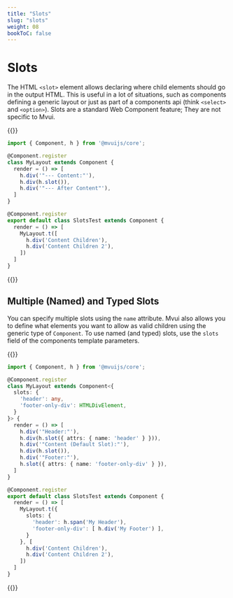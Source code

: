 ```yaml
---
title: "Slots"
slug: "slots"
weight: 08
bookToC: false
---
```


# Slots

The HTML `<slot>` element allows declaring where child elements should go in the output
HTML. This is useful in a lot of situations, such as components defining a generic layout
or just as part of a components api (think `<select>` and `<option>`). Slots are a
standard Web Component feature; They are not specific to Mvui.

{{<codeview output-height="100px">}}
```typescript
import { Component, h } from '@mvuijs/core';

@Component.register
class MyLayout extends Component {
  render = () => [
    h.div('"--- Content:"'),
    h.div(h.slot()),
    h.div('"--- After Content"'),
  ]
}

@Component.register
export default class SlotsTest extends Component {
  render = () => [
    MyLayout.t([
      h.div('Content Children'),
      h.div('Content Children 2'),
    ])
  ]
}
```
{{</codeview>}}

## Multiple (Named) and Typed Slots

You can specify multiple slots using the `name` attribute. Mvui also allows you to define
what elements you want to allow as valid children using the generic type of
`Component`. To use named (and typed) slots, use the `slots` field of the components
template parameters.

{{<codeview output-height="200px">}}
```typescript
import { Component, h } from '@mvuijs/core';

@Component.register
class MyLayout extends Component<{
  slots: {
    'header': any,
    'footer-only-div': HTMLDivElement,
  }
}> {
  render = () => [
    h.div('"Header:"'),
    h.div(h.slot({ attrs: { name: 'header' } })),
    h.div('"Content (Default Slot):"'),
    h.div(h.slot()),
    h.div('"Footer:"'),
    h.slot({ attrs: { name: 'footer-only-div' } }),
  ]
}

@Component.register
export default class SlotsTest extends Component {
  render = () => [
    MyLayout.t({
      slots: {
        'header': h.span('My Header'),
        'footer-only-div': [ h.div('My Footer') ],
      }
    }, [
      h.div('Content Children'),
      h.div('Content Children 2'),
    ])
  ]
}
```
{{</codeview>}}
